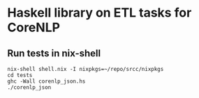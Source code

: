 # Haskell library on ETL tasks for CoreNLP
## Run tests in nix-shell
```
nix-shell shell.nix -I nixpkgs=~/repo/srcc/nixpkgs
cd tests
ghc -Wall corenlp_json.hs
./corenlp_json
```
